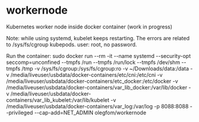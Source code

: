 # workernode
Kubernetes worker node inside docker container (work in progress)

Note: while using systemd, kubelet keeps restarting. The errors are related to /sys/fs/cgroup kubepods.
user: root, no password.

Run the container:
sudo docker run --rm -it --name systemd --security-opt seccomp=unconfined --tmpfs /run --tmpfs /run/lock --tmpfs /dev/shm --tmpfs /tmp  -v /sys/fs/cgroup:/sys/fs/cgroup:ro -v ~/Downloads/data:/data -v /media/liveuser/usbdata/docker-containers/etc/cni:/etc/cni -v /media/liveuser/usbdata/docker-containers/etc_docker:/etc/docker -v /media/liveuser/usbdata/docker-containers/var_lib_docker:/var/lib/docker -v /media/liveuser/usbdata/docker-containers/var_lib_kubelet:/var/lib/kubelet -v /media/liveuser/usbdata/docker-containers/var_log:/var/log -p 8088:8088 --privileged --cap-add=NET_ADMIN olegfom/workernode

